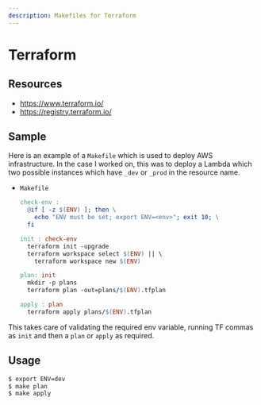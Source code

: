 ```yaml
---
description: Makefiles for Terraform
---
```

# Terraform

## Resources

- https://www.terraform.io/
- https://registry.terraform.io/


## Sample

Here is an example of a `Makefile` which is used to deploy AWS infrastructure. In the case I worked on, this was to deploy a Lambda which two possible instances which have `_dev` or `_prod` in the resource name.

- `Makefile`
    ```Makefile
    check-env :
      @if [ -z $(ENV) ]; then \
        echo "ENV must be set; export ENV=<env>"; exit 10; \
      fi

    init : check-env
      terraform init -upgrade
      terraform workspace select $(ENV) || \
        terraform workspace new $(ENV)

    plan: init
      mkdir -p plans
      terraform plan -out=plans/$(ENV).tfplan

    apply : plan
      terraform apply plans/$(ENV).tfplan
    ```

This takes care of validating the required env variable, running TF commas as `init` and then a `plan` or `apply` as required.


## Usage

```sh
$ export ENV=dev
$ make plan
$ make apply
```
